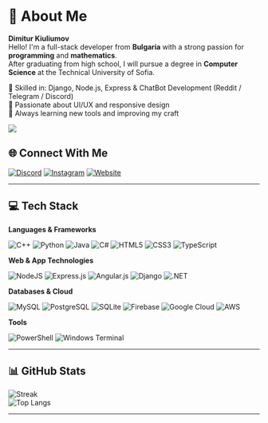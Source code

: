 # 💫 About Me


**Dimitur Kiuliumov**  
Hello! I'm a full-stack developer from **Bulgaria** with a strong passion for **programming** and **mathematics**.  
After graduating from high school, I will pursue a degree in **Computer Science** at the Technical University of Sofia.

🔧 Skilled in: Django, Node.js, Express & ChatBot Development (Reddit / Telegram / Discord)  
📱 Passionate about UI/UX and responsive design  
🚀 Always learning new tools and improving my craft  

![](https://cdna.artstation.com/p/assets/images/images/016/733/442/original/vitaliy-zaramenskikh-.gif?1553253568)


## 🌐 Connect With Me

[![Discord](https://img.shields.io/badge/Discord-%237289DA.svg?logo=discord&logoColor=white)](https://discord.gg/UEjnQeAHYx)
[![Instagram](https://img.shields.io/badge/Instagram-%23E4405F.svg?logo=Instagram&logoColor=white)](https://instagram.com/kiuliumov)
[![Website](https://img.shields.io/badge/Website-%23007ACC.svg?logo=Google-Chrome&logoColor=white)](https://kiuliumov.github.io/Cantina)

---

## 💻 Tech Stack

**Languages & Frameworks**

![C++](https://img.shields.io/badge/C++-%2300599C.svg?style=for-the-badge&logo=c%2B%2B&logoColor=white)
![Python](https://img.shields.io/badge/Python-3670A0?style=for-the-badge&logo=python&logoColor=ffdd54)
![Java](https://img.shields.io/badge/Java-%23ED8B00.svg?style=for-the-badge&logo=openjdk&logoColor=white)
![C#](https://img.shields.io/badge/C%23-%23239120.svg?style=for-the-badge&logo=csharp&logoColor=white)
![HTML5](https://img.shields.io/badge/HTML5-%23E34F26.svg?style=for-the-badge&logo=html5&logoColor=white)
![CSS3](https://img.shields.io/badge/CSS3-%231572B6.svg?style=for-the-badge&logo=css3&logoColor=white)
![TypeScript](https://img.shields.io/badge/TypeScript-%23007ACC.svg?style=for-the-badge&logo=typescript&logoColor=white)

**Web & App Technologies**

![NodeJS](https://img.shields.io/badge/Node.js-6DA55F?style=for-the-badge&logo=node.js&logoColor=white)
![Express.js](https://img.shields.io/badge/Express.js-%23404d59.svg?style=for-the-badge&logo=express&logoColor=%2361DAFB)
![Angular.js](https://img.shields.io/badge/Angular.js-%23E23237.svg?style=for-the-badge&logo=angularjs&logoColor=white)
![Django](https://img.shields.io/badge/Django-%23092E20.svg?style=for-the-badge&logo=django&logoColor=white)
![.NET](https://img.shields.io/badge/.NET-5C2D91?style=for-the-badge&logo=.net&logoColor=white)

**Databases & Cloud**

![MySQL](https://img.shields.io/badge/MySQL-4479A1.svg?style=for-the-badge&logo=mysql&logoColor=white)
![PostgreSQL](https://img.shields.io/badge/Postgres-%23316192.svg?style=for-the-badge&logo=postgresql&logoColor=white)
![SQLite](https://img.shields.io/badge/SQLite-%2307405e.svg?style=for-the-badge&logo=sqlite&logoColor=white)
![Firebase](https://img.shields.io/badge/Firebase-a08021?style=for-the-badge&logo=firebase&logoColor=ffcd34)
![Google Cloud](https://img.shields.io/badge/GoogleCloud-%234285F4.svg?style=for-the-badge&logo=google-cloud&logoColor=white)
![AWS](https://img.shields.io/badge/AWS-%23FF9900.svg?style=for-the-badge&logo=amazon-aws&logoColor=white)

**Tools**

![PowerShell](https://img.shields.io/badge/PowerShell-%235391FE.svg?style=for-the-badge&logo=powershell&logoColor=white)
![Windows Terminal](https://img.shields.io/badge/Windows%20Terminal-%234D4D4D.svg?style=for-the-badge&logo=windows-terminal&logoColor=white)

---

## 📊 GitHub Stats

![Streak](https://nirzak-streak-stats.vercel.app/?user=Kiuliumov&theme=dark&hide_border=false)  
![Top Langs](https://github-readme-stats.vercel.app/api/top-langs/?username=Kiuliumov&theme=dark&hide_border=false&include_all_commits=true&count_private=true&layout=compact)

---
